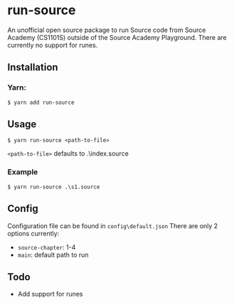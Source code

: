 # run-source
An unofficial open source package to run Source code from Source Academy (CS1101S) outside of the Source Academy Playground.
There are currently no support for runes.

## Installation
### Yarn:
```
$ yarn add run-source
```

## Usage
```
$ yarn run-source <path-to-file>
```
`<path-to-file>` defaults to .\index.source

### Example
```
$ yarn run-source .\s1.source
```

## Config
Configuration file can be found in `config\default.json`
There are only 2 options currently:
- `source-chapter`: 1-4
- `main`: default path to run

## Todo
- Add support for runes
